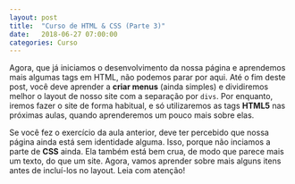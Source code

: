 ```yaml
---
layout: post
title:  "Curso de HTML & CSS (Parte 3)"
date:   2018-06-27 07:00:00
categories: Curso
---
```


Agora, que já iniciamos o desenvolvimento da nossa página e aprendemos mais algumas tags em HTML, não podemos parar por aqui. Até o fim deste post, você deve aprender a **criar menus** (ainda simples) e dividiremos melhor o layout de nosso site com a separação por ``divs``. Por enquanto, iremos fazer o site de forma habitual, e só utilizaremos as tags **HTML5** nas próximas aulas, quando aprenderemos um pouco mais sobre elas.

Se você fez o exercício da aula anterior, deve ter percebido que nossa página ainda está sem identidade alguma. Isso, porque não inciamos a parte de **CSS** ainda. Ela também está bem crua, de modo que parece mais um texto, do que um site. Agora, vamos aprender sobre mais alguns itens antes de incluí-los no layout. Leia com atenção!
